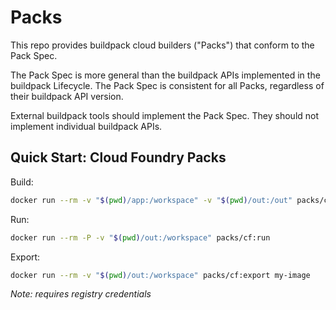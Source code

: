 # Packs

This repo provides buildpack cloud builders ("Packs") that conform to the Pack Spec.

The Pack Spec is more general than the buildpack APIs implemented in the buildpack Lifecycle.
The Pack Spec is consistent for all Packs, regardless of their buildpack API version.

External buildpack tools should implement the Pack Spec. They should not implement individual buildpack APIs.

## Quick Start: Cloud Foundry Packs

Build:
```bash
docker run --rm -v "$(pwd)/app:/workspace" -v "$(pwd)/out:/out" packs/cf:build
```

Run:
```bash
docker run --rm -P -v "$(pwd)/out:/workspace" packs/cf:run
```

Export:
```bash
docker run --rm -v "$(pwd)/out:/workspace" packs/cf:export my-image
```
*Note: requires registry credentials*
